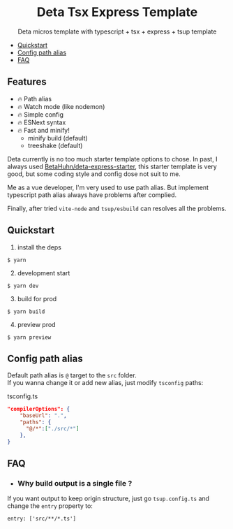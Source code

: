 <h1 align="center">Deta Tsx Express Template</h1>
<p align="center">Deta micros template with typescript + tsx + express + tsup template</p>

- [Quickstart](#quickstart)
- [Config path alias](#config-path-alias)
- [FAQ](#faq)

## Features
- 🔥 Path alias
- 🔥 Watch mode (like nodemon)
- 🔥 Simple config
- 🔥 ESNext syntax
- 🔥 Fast and minify!
    - minify build (default)
    - treeshake (default)


Deta currently is no too much starter template options to chose. In past, I always used [BetaHuhn/deta-express-starter](https://github.com/BetaHuhn/deta-express-starter), this starter template is very good, but some coding style and config dose not suit to me.

Me as a vue developer, I'm very used to use path alias. But implement typescript path alias always have problems after complied.

Finally, after tried `vite-node` and `tsup/esbuild` can resolves all the problems.

## Quickstart
1. install the deps
```
$ yarn
```
2. development start
```
$ yarn dev
```
3. build for prod
```
$ yarn build
```
4. preview prod
```
$ yarn preview
```

## Config path alias
Default path alias is `@` target to the `src` folder.  
If you wanna change it or add new alias, just modify `tsconfig` paths:

tsconfig.ts
```json
"compilerOptions": {
    "baseUrl": ".",
    "paths": {
      "@/*":["./src/*"]
    },
}
```

## FAQ
- ### Why build output is a single file ?
If you want output to keep origin structure, just go `tsup.config.ts` and change the `entry` property to:
```
entry: ['src/**/*.ts']
```
